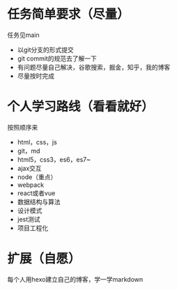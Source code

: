 # 任务简单要求（尽量）
任务见main
+ 以git分支的形式提交
+ git commit的规范去了解一下
+ 有问题尽量自己解决，谷歌搜索，掘金，知乎，我的博客
+ 尽量按时完成

# 个人学习路线（看看就好）
按照顺序来
+ html，css，js
+ git，md
+ html5，css3，es6，es7~
+ ajax交互
+ node（重点）
+ webpack
+ react或者vue
+ 数据结构与算法
+ 设计模式
+ jest测试
+ 项目工程化

# 扩展（自愿）
每个人用hexo建立自己的博客，学一学markdown
